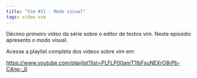 ```yaml
---
title: "Vim #11 - Modo visual" 
tags: vídeo vim 
---
```


Décimo primeiro vídeo da série sobre o editor de textos vim. Neste episódio apresento o modo visual.

Acesse a playlist completa dos vídeos sobre *vim* em:

https://www.youtube.com/playlist?list=PLFLP00anrT1IbFsuNEXrO8rPb-C4np-_0


